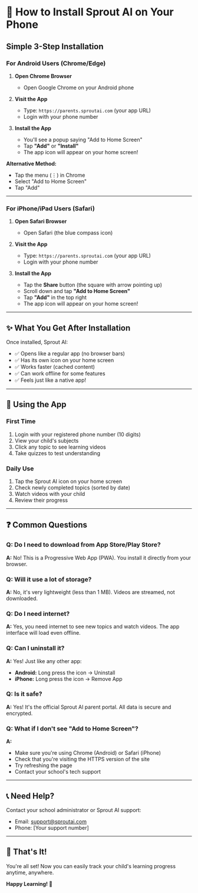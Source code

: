 # 📱 How to Install Sprout AI on Your Phone

## Simple 3-Step Installation

### For Android Users (Chrome/Edge)

1. **Open Chrome Browser**
   - Open Google Chrome on your Android phone

2. **Visit the App**
   - Type: `https://parents.sproutai.com` (your app URL)
   - Login with your phone number

3. **Install the App**
   - You'll see a popup saying "Add to Home Screen"
   - Tap **"Add"** or **"Install"**
   - The app icon will appear on your home screen!

**Alternative Method:**
- Tap the menu (⋮) in Chrome
- Select "Add to Home Screen"
- Tap "Add"

---

### For iPhone/iPad Users (Safari)

1. **Open Safari Browser**
   - Open Safari (the blue compass icon)

2. **Visit the App**
   - Type: `https://parents.sproutai.com` (your app URL)
   - Login with your phone number

3. **Install the App**
   - Tap the **Share** button (the square with arrow pointing up)
   - Scroll down and tap **"Add to Home Screen"**
   - Tap **"Add"** in the top right
   - The app icon will appear on your home screen!

---

## ✨ What You Get After Installation

Once installed, Sprout AI:
- ✅ Opens like a regular app (no browser bars)
- ✅ Has its own icon on your home screen
- ✅ Works faster (cached content)
- ✅ Can work offline for some features
- ✅ Feels just like a native app!

---

## 🎯 Using the App

### First Time
1. Login with your registered phone number (10 digits)
2. View your child's subjects
3. Click any topic to see learning videos
4. Take quizzes to test understanding

### Daily Use
1. Tap the Sprout AI icon on your home screen
2. Check newly completed topics (sorted by date)
3. Watch videos with your child
4. Review their progress

---

## ❓ Common Questions

### Q: Do I need to download from App Store/Play Store?
**A:** No! This is a Progressive Web App (PWA). You install it directly from your browser.

### Q: Will it use a lot of storage?
**A:** No, it's very lightweight (less than 1 MB). Videos are streamed, not downloaded.

### Q: Do I need internet?
**A:** Yes, you need internet to see new topics and watch videos. The app interface will load even offline.

### Q: Can I uninstall it?
**A:** Yes! Just like any other app:
- **Android:** Long press the icon → Uninstall
- **iPhone:** Long press the icon → Remove App

### Q: Is it safe?
**A:** Yes! It's the official Sprout AI parent portal. All data is secure and encrypted.

### Q: What if I don't see "Add to Home Screen"?
**A:** 
- Make sure you're using Chrome (Android) or Safari (iPhone)
- Check that you're visiting the HTTPS version of the site
- Try refreshing the page
- Contact your school's tech support

---

## 📞 Need Help?

Contact your school administrator or Sprout AI support:
- Email: support@sproutai.com
- Phone: [Your support number]

---

## 🎉 That's It!

You're all set! Now you can easily track your child's learning progress anytime, anywhere.

**Happy Learning! 🌱**

